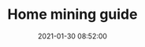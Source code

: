 ---
layout: post
date: 2021-01-30 08:52:00
categories: [tutorial]
title: Home mining guide
description: Guide on getting started with home mining by Econoalchemist
external_url: https://www.econoalchemist.com/post/home-mining-for-non-kyc-bitcoin
---